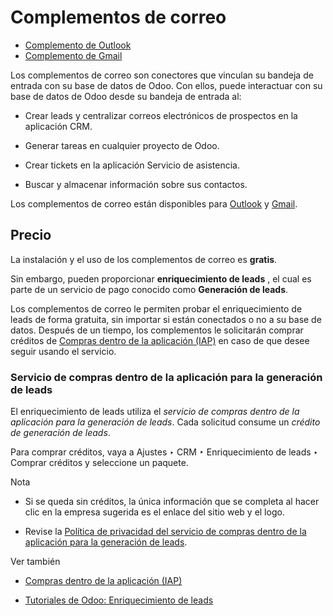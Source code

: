 # Complementos de correo

  * [Complemento de Outlook](mail_plugins/outlook.html)
  * [Complemento de Gmail](mail_plugins/gmail.html)

Los complementos de correo son conectores que vinculan su bandeja de entrada
con su base de datos de Odoo. Con ellos, puede interactuar con su base de
datos de Odoo desde su bandeja de entrada al:

  * Crear leads y centralizar correos electrónicos de prospectos en la aplicación CRM.

  * Generar tareas en cualquier proyecto de Odoo.

  * Crear tickets en la aplicación Servicio de asistencia.

  * Buscar y almacenar información sobre sus contactos.

Los complementos de correo están disponibles para
[Outlook](mail_plugins/outlook.html) y [Gmail](mail_plugins/gmail.html).

## Precio

La instalación y el uso de los complementos de correo es **gratis**.

Sin embargo, pueden proporcionar **enriquecimiento de leads** , el cual es
parte de un servicio de pago conocido como **Generación de leads**.

Los complementos de correo le permiten probar el enriquecimiento de leads de
forma gratuita, sin importar si están conectados o no a su base de datos.
Después de un tiempo, los complementos le solicitarán comprar créditos de
[Compras dentro de la aplicación (IAP)](../../essentials/in_app_purchase.html)
en caso de que desee seguir usando el servicio.

### Servicio de compras dentro de la aplicación para la generación de leads

El enriquecimiento de leads utiliza el _servicio de compras dentro de la
aplicación para la generación de leads_. Cada solicitud consume un _crédito de
generación de leads_.

Para comprar créditos, vaya a Ajustes ‣ CRM ‣ Enriquecimiento de leads ‣
Comprar créditos y seleccione un paquete.

Nota

  * Si se queda sin créditos, la única información que se completa al hacer clic en la empresa sugerida es el enlace del sitio web y el logo.

  * Revise la [Política de privacidad del servicio de compras dentro de la aplicación para la generación de leads](https://iap.odoo.com/privacy#header_3).

Ver también

  * [Compras dentro de la aplicación (IAP)](../../essentials/in_app_purchase.html)

  * [Tutoriales de Odoo: Enriquecimiento de leads](https://www.odoo.com/r/p73)

